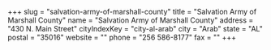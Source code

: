 +++
slug = "salvation-army-of-marshall-county"
title = "Salvation Army of Marshall County"
name = "Salvation Army of Marshall County"
address = "430 N. Main Street"
cityIndexKey = "city-al-arab"
city = "Arab"
state = "AL"
postal = "35016"
website = ""
phone = "256 586-8177"
fax = ""
+++
